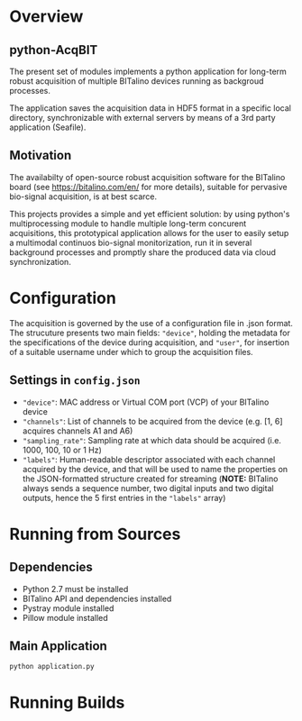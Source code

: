 # Overview

## python-AcqBIT
The present set of modules implements a python application for long-term robust acquisition of multiple BITalino devices running as backgroud processes.

The application saves the acquisition data in HDF5 format in a specific local directory, synchronizable with external servers by means of a 3rd party application (Seafile).  

## Motivation
The availabilty of open-source robust acquisition software for the BITalino board (see https://bitalino.com/en/ for more details), suitable for pervasive bio-signal acquisition, is at best scarce. 

This projects provides a simple and yet efficient solution: by using python's multiprocessing module to handle multiple long-term concurent acquisitions, this prototypical application allows for the user to easily setup a multimodal continuos bio-signal monitorization, run it in several background processes and promptly share the produced data via cloud synchronization.      

# Configuration
The acquisition is governed by the use of a configuration file in .json format. The strucuture presents two main fields: `"device"`, holding the metadata for the specifications of the device during acquisition, and `"user"`, for insertion of a suitable username under which to group the acquisition files. 
 
## Settings in `config.json`
- `"device"`: MAC address or Virtual COM port (VCP) of your BITalino device
- `"channels"`: List of channels to be acquired from the device (e.g. [1, 6] acquires channels A1 and A6)
- `"sampling_rate"`: Sampling rate at which data should be acquired (i.e. 1000, 100, 10 or 1 Hz)
- `"labels"`: Human-readable descriptor associated with each channel acquired by the device, and that will be used to name the properties on the JSON-formatted structure created for streaming (**NOTE:** BITalino always sends a sequence number, two digital inputs and two digital outputs, hence the 5 first entries in the `"labels"` array)

# Running from Sources

##  Dependencies 
- Python 2.7 must be installed
- BITalino API and dependencies installed
- Pystray module installed
- Pillow module installed


## Main Application
```bash
python application.py
```

# Running Builds




